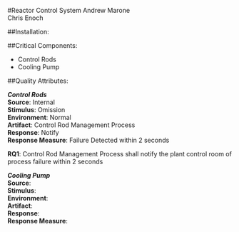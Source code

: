 #Reactor Control System
Andrew Marone  
Chris Enoch

##Installation:


##Critical Components:
- Control Rods
- Cooling Pump

##Quality Attributes:

_**Control Rods**_  
**Source**: Internal   
**Stimulus**: Omission  
**Environment**: Normal  
**Artifact**: Control Rod Management Process  
**Response**: Notify   
**Response Measure**: Failure Detected within 2 seconds  

**RQ1**: Control Rod Management Process shall notify the plant control room of process failure within 2 seconds

_**Cooling Pump**_  
**Source**:    
**Stimulus**:   
**Environment**:   
**Artifact**:  
**Response**:  
**Response Measure**:  